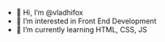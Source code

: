 - 👋 Hi, I’m @vladhifox
- 👀 I’m interested in Front End Development
- 🌱 I’m currently learning HTML, CSS, JS

